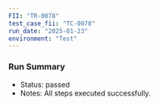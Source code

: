 ```yaml
---
FII: "TR-0078"
test_case_fii: "TC-0078"
run_date: "2025-01-23"
environment: "Test"
---
```


### Run Summary
- Status: passed
- Notes: All steps executed successfully.